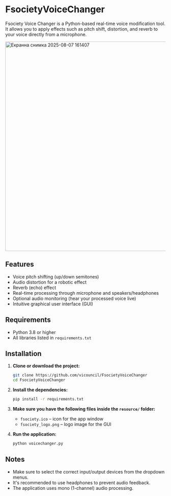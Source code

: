 # FsocietyVoiceChanger
Fsociety Voice Changer is a Python-based real-time voice modification tool. It allows you to apply effects such as pitch shift, distortion, and reverb to your voice directly from a microphone.

<img width="741" height="656" alt="Екранна снимка 2025-08-07 161407" src="https://github.com/user-attachments/assets/0899434c-387a-417c-9949-eb5053a37bca" />

Features
-----------
- Voice pitch shifting (up/down semitones)
- Audio distortion for a robotic effect
- Reverb (echo) effect
- Real-time processing through microphone and speakers/headphones
- Optional audio monitoring (hear your processed voice live)
- Intuitive graphical user interface (GUI)

Requirements
---------------
- Python 3.8 or higher
- All libraries listed in `requirements.txt`

Installation
---------------

1. **Clone or download the project:**
   
   ```bash
   git clone https://github.com/vicouncil/FsocietyVoiceChanger
   cd FsocietyVoiceChanger
   ```

2. **Install the dependencies:**
   
   ```bash
   pip install -r requirements.txt
   ```

3. **Make sure you have the following files inside the `resource/` folder:**
   - `fsociety.ico` – icon for the app window
   - `fsociety_logo.png` – logo image for the GUI

4. **Run the application:**
   
   ```bash
   python voicechanger.py
   ```

Notes
--------
- Make sure to select the correct input/output devices from the dropdown menus.
- It's recommended to use headphones to prevent audio feedback.
- The application uses mono (1-channel) audio processing.

